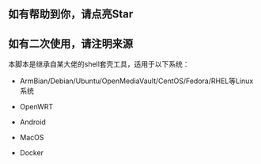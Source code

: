 ## 如有帮助到你，请点亮Star

## 如有二次使用，请注明来源

本脚本是继承自某大佬的shell套壳工具，适用于以下系统：

- ArmBian/Debian/Ubuntu/OpenMediaVault/CentOS/Fedora/RHEL等Linux系统

- OpenWRT

- Android

- MacOS

- Docker
